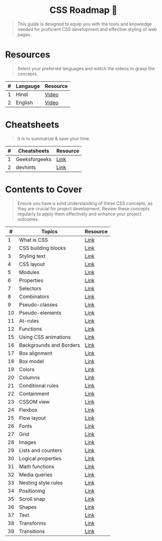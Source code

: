 <h1 align="center">
    CSS Roadmap 🎨
</h1>

> This guide is designed to equip you with the tools and knowledge needed for proficient CSS development and effective styling of web pages.

# Resources 
> Select your preferred languages and watch the videos to grasp the concepts.


|  #  |      Langauge       |   Resource   |  
|-----|---------------------|----------------|
|1| Hindi | [Video](https://www.youtube.com/watch?v=iVCzmDwIQpA&t=973s)|
|2| English |  [Video](https://www.youtube.com/watch?v=K1naz9wBwKU)|


# Cheatsheets 
> It is to summarize & save your time. 

|  #  |      Cheatsheets       |   Resource   |  
|-----|---------------------|----------------|
|1| Geeksforgeeks | [Link](https://www.geeksforgeeks.org/css-cheat-sheet-a-basic-guide-to-css/) |
|2| devhints |  [Link](https://devhints.io/css) |


# Contents to Cover 
> Ensure you have a solid understanding of these CSS concepts, as they are crucial for project development.  Review these concepts regularly to apply them effectively and enhance your project outcomes.

| #  | Topics              | Resource  |
|----|---------------------|-----------|
| 1  | What is CSS         | [Link](https://developer.mozilla.org/en-US/docs/Learn/CSS/First_steps/What_is_CSS)  |
| 2  | CSS building blocks | [Link](https://developer.mozilla.org/en-US/docs/Learn/CSS/Building_blocks)  |
| 3  | Styling text        | [Link](https://developer.mozilla.org/en-US/docs/Learn/CSS/Styling_text)  |
| 4  | CSS layout          | [Link](https://developer.mozilla.org/en-US/docs/Learn/CSS/CSS_layout)  |
| 5  | Modules             | [Link](https://developer.mozilla.org/en-US/docs/Web/CSS/CSS_anchor_positioning)  |
| 6  | Properties          | [Link](https://developer.mozilla.org/en-US/docs/Web/CSS/all)  |
| 7  | Selectors           | [Link](https://developer.mozilla.org/en-US/docs/Web/CSS/Attribute_selectors)  |
| 8  | Combinators         | [Link](https://developer.mozilla.org/en-US/docs/Web/CSS/Child_combinator)  |
| 9  | Pseudo-classes      | [Link](https://developer.mozilla.org/en-US/docs/Web/CSS/:active)  |
| 10 | Pseudo-elements     | [Link](https://developer.mozilla.org/en-US/docs/Web/CSS/::after)  |
| 11 | At-rules            | [Link](https://developer.mozilla.org/en-US/docs/Web/CSS/@charset)  |
| 12 | Functions           | [Link](https://developer.mozilla.org/en-US/docs/Web/CSS/abs)  |
| 15 | Using CSS animations  | [Link](https://developer.mozilla.org/en-US/docs/Web/CSS/CSS_animations/Using_CSS_animations)  |
| 16 | Backgrounds and Borders | [Link](https://developer.mozilla.org/en-US/docs/Web/CSS/CSS_backgrounds_and_borders/Using_multiple_backgrounds)  |
| 17 | Box alignment         | [Link](https://developer.mozilla.org/en-US/docs/Web/CSS/CSS_box_alignment/Box_alignment_in_block_abspos_tables)  |
| 18 | Box model             | [Link](https://developer.mozilla.org/en-US/docs/Web/CSS/CSS_box_model/Introduction_to_the_CSS_box_model)  |
| 19 | Colors                | [Link](https://developer.mozilla.org/en-US/docs/Web/CSS/CSS_colors/Applying_color)  |
| 20 | Columns               | [Link](https://developer.mozilla.org/en-US/docs/Web/CSS/CSS_multicol_layout/Basic_concepts)  |
| 21 | Conditional rules     | [Link](https://developer.mozilla.org/en-US/docs/Web/CSS/CSS_conditional_rules/Using_feature_queries)  |
| 22 | Containment           | [Link](https://developer.mozilla.org/en-US/docs/Web/CSS/CSS_containment/Using_CSS_containment)  |
| 23 | CSSOM view            | [Link](https://developer.mozilla.org/en-US/docs/Web/CSS/CSSOM_view/Coordinate_systems)  |
| 24 | Flexbox               | [Link](https://developer.mozilla.org/en-US/docs/Web/CSS/CSS_flexible_box_layout/Basic_concepts_of_flexbox)  |
| 25 | Flow layout           | [Link](https://developer.mozilla.org/en-US/docs/Web/CSS/CSS_flow_layout/Block_and_inline_layout_in_normal_flow)  |
| 26 | Fonts                 | [Link](https://developer.mozilla.org/en-US/docs/Web/CSS/CSS_fonts/OpenType_fonts_guide)  |
| 27 | Grid                  | [Link](https://developer.mozilla.org/en-US/docs/Web/CSS/CSS_grid_layout/Basic_concepts_of_grid_layout)  |
| 28 | Images                | [Link](https://developer.mozilla.org/en-US/docs/Web/CSS/CSS_images/Using_CSS_gradients)  |
| 29 | Lists and counters    | [Link](https://developer.mozilla.org/en-US/docs/Web/CSS/CSS_counter_styles/Using_CSS_counters)  |
| 30 | Logical properties    | [Link](https://developer.mozilla.org/en-US/docs/Web/CSS/CSS_logical_properties_and_values/Basic_concepts_of_logical_properties_and_values)  |
| 31 | Math functions        | [Link](https://developer.mozilla.org/en-US/docs/Web/CSS/CSS_Functions/Using_CSS_math_functions)  |
| 32 | Media queries         | [Link](https://developer.mozilla.org/en-US/docs/Web/CSS/CSS_media_queries/Using_media_queries)  |
| 33 | Nesting style rules   | [Link](https://developer.mozilla.org/en-US/docs/Web/CSS/CSS_nesting/Using_CSS_nesting)  |
| 34 | Positioning           | [Link](https://developer.mozilla.org/en-US/docs/Web/CSS/CSS_positioned_layout/Understanding_z-index)  |
| 35 | Scroll snap           | [Link](https://developer.mozilla.org/en-US/docs/Web/CSS/CSS_scroll_snap/Basic_concepts)  |
| 36 | Shapes                | [Link](https://developer.mozilla.org/en-US/docs/Web/CSS/CSS_shapes/Overview_of_shapes)  |
| 37 | Text                  | [Link](https://developer.mozilla.org/en-US/docs/Web/CSS/CSS_text/Wrapping_breaking_text)  |
| 38 | Transforms            | [Link](https://developer.mozilla.org/en-US/docs/Web/CSS/CSS_transforms/Using_CSS_transforms)  |
| 39 | Transitions           | [Link](https://developer.mozilla.org/en-US/docs/Web/CSS/CSS_transitions/Using_CSS_transitions)  |